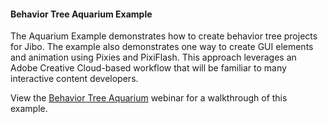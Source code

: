 #### Behavior Tree Aquarium Example

The Aquarium Example demonstrates how to create behavior tree projects for Jibo. The example also demonstrates one way to create GUI elements and animation using Pixies and PixiFlash. This approach leverages an Adobe Creative Cloud-based workflow that will be familiar to many interactive content developers.

View the [Behavior Tree Aquarium](https://developers.jibo.com/sdk/docs/curriculum/video-tutorials.html#behavior_tree_aquarium_example) webinar for a walkthrough of this example.

